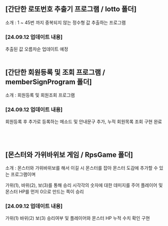 <h2> [간단한 로또번호 추출기 프로그램 / lotto 폴더] </h2>
<p> 소개 : 1 ~ 45번 까지 중복되지 않는 정수형 값 추출하는 프로그램

<h3> [24.09.12 업데이트 내용] </h3>
<p> 추출된 값 오름차순 업데이트 예정

<br>
<br>

<h2> [간단한 회원등록 및 조회 프로그램 / memberSignProgram 폴더] </h2>
<p> 소개 : 회원등록 및 회원조회 프로그램

<h3> [24.09.12 업데이트 내용] </h3>
<p> 회원등록 후 추가로 등록하는 메소드 및 안내문구 추가, 누적 회원목록 조회 구현 완료  </p>

<br>
<br>

<h2> [몬스터와 가위바위보 게임 / RpsGame 폴더] </h2>
<p> 소개 : 몬스터와 가위바위보를 해서 이길 시 몬스터를 잡아 몬스터 도감에 추가할 수 있는 프로그램이며</p>
<p> 가위(1), 바위(2), 보(3)를 통해 승리 시각각의 숫자에 대한 데미지를 주어 플레이어 및 몬스터 HP를 먼저 0으로 만드는 쪽이 승리</p>

<h3> [24.09.12 업데이트 내용] </h3>
<p>  가위(1) 바위(2) 보(3) 승리여부 및 플레이어와 몬스터 HP 누적 수치 확인 구현 </p>
